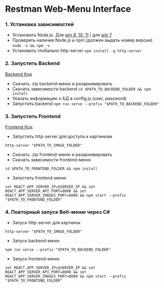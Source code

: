# Restman Web-Menu Interface


### 1. Установка зависимостей
* Установить Node.js. Для [win 8, 10, 11](https://nodejs.org/dist/v16.16.0/node-v16.16.0-x64.msi) | для [win 7](https://nodejs.org/dist/v13.14.0/node-v13.14.0-x64.msi)
* Проверить наличие Node.js и npm (должен выдать номер версии) `node -v && npm -v`
* Установить глобально http-server `npm install -g http-server`



### 2. Запустить Backend
[Backend Код](https://github.com/SherzodAli/restman_web_menu_api)
* Скачать .zip backend-меню и разархивировать
* Скачать зависимости backend `cd $PATH_TO_BACKEND_FOLDER && npm install`
* Указать информацию о БД в config.js (user, password)
* Запустить backend `npm run serve --prefix "$PATH_TO_BACKEND_FOLDER"`


### 3. Запустить Frontend
[Frontend Код](https://github.com/SherzodAli/restman_web_menu)
* Запустить http-server для доступа к картинкам
```shell
http-server "$PATH_TO_IMAGE_FOLDER"
```
* Скачать .zip frontend-меню и разархивировать
* Скачать зависимости frontend-меню
```shell
cd $PATH_TO_FRONTEND_FOLDER && npm install
```
* Запустить frontend-меню 
```shell
set REACT_APP_SERVER_IP=$SERVER_IP && set REACT_APP_SERVER_API_PORT=8000 && set REACT_APP_SERVER_IMAGES_PORT=8080 && npm start --prefix "$PATH_TO_FRONTEND_FOLDER"
```


### 4. Повторный запуск Веб-меню через C#
* Запуск http-server для картинок
```shell
http-server "$PATH_TO_IMAGE_FOLDER"
```
* Запуск backend-меню
```shell
npm run serve --prefix "$PATH_TO_BACKEND_FOLDER"
```
* Запуск frontend-меню
```shell
set REACT_APP_SERVER_IP=$SERVER_IP && set REACT_APP_SERVER_API_PORT=8000 && set REACT_APP_SERVER_IMAGES_PORT=8080 && npm start --prefix "$PATH_TO_FRONTEND_FOLDER"
```